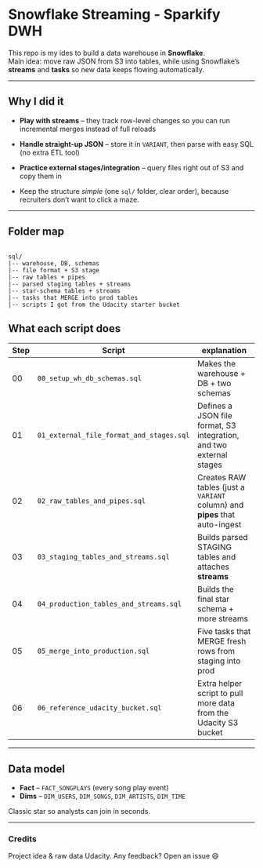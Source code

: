 
# Snowflake Streaming - Sparkify DWH 

This repo is my ides to build a data warehouse in **Snowflake**.  
Main idea: move raw JSON from S3 into tables, while using Snowflake’s **streams** and **tasks** so new data keeps flowing automatically.

---

## Why I did it

* **Play with streams** – they track row-level changes so you can run incremental merges instead of full reloads 

* **Handle straight-up JSON** – store it in `VARIANT`, then parse with easy SQL (no extra ETL tool)

* **Practice external stages/integration** – query files right out of S3 and copy them in 

* Keep the structure *simple* (one `sql/` folder, clear order), because recruiters don’t want to click a maze.

---

## Folder map

```

sql/
|-- warehouse, DB, schemas
|-- file format + S3 stage
|-- raw tables + pipes
|-- parsed staging tables + streams
|-- star-schema tables + streams
|-- tasks that MERGE into prod tables
|-- scripts I got from the Udacity starter bucket

````

## What each script does

| Step | Script                                   | explanation                                                                 |
| ---- | ---------------------------------------- | --------------------------------------------------------------------------- |
| 00   | `00_setup_wh_db_schemas.sql`             | Makes the warehouse + DB + two schemas                                      |
| 01   | `01_external_file_format_and_stages.sql` | Defines a JSON file format, S3 integration, and two external stages         |
| 02   | `02_raw_tables_and_pipes.sql`            | Creates RAW tables (just a `VARIANT` column) and **pipes** that auto-ingest |
| 03   | `03_staging_tables_and_streams.sql`      | Builds parsed STAGING tables and attaches **streams**                       |
| 04   | `04_production_tables_and_streams.sql`   | Builds the final star schema + more streams                                 |
| 05   | `05_merge_into_production.sql`           | Five tasks that MERGE fresh rows from staging into prod                     |
| 06   | `06_reference_udacity_bucket.sql`        | Extra helper script to pull more data from the Udacity S3 bucket            |

---

## Data model

* **Fact** – `FACT_SONGPLAYS` (every song play event)
* **Dims** – `DIM_USERS`, `DIM_SONGS`, `DIM_ARTISTS`, `DIM_TIME`

Classic star so analysts can join in seconds.

---

### Credits

Project idea & raw data Udacity.
Any feedback? Open an issue 😄




